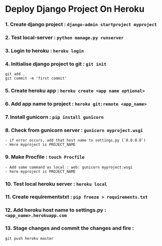 # Deploy Django Project On Heroku

### 1. Create django project : `django-admin startproject myproject`

### 2. Test local-server : `python manage.py runserver`

### 3. Login to heroku : `heroku login`

### 4. Initialise django project to git : `git init`
```
git add .
git commit -m 'first commit'
```

### 5. Create heroku app : `heroku create <app name optional>`

### 6. Add app name to project : `heroku git:remote <app_name>`

### 7. Install gunicorn : `pip install gunicorn`

### 8. Check from gunicorn server : `gunicorn myproject.wsgi`
	- if error occurs, add that host name to settings.py (`0.0.0.0`)
	- Here myproject is PROJECT_NAME

### 9. Make Procfile : `touch Procfile`
	- Add same command as local : web: gunicorn myproject.wsgi
	- here myproject is PROJECT_NAME

### 10. Test local heroku server : `heroku local`

### 11. Create requirementstxt : `pip freeze > requirements.txt`

### 12. Add heroku host name to settings.py : `<app_name>.herokuapp.com`

### 13. Stage changes and commit the changes and fire :
	git push heroku master
